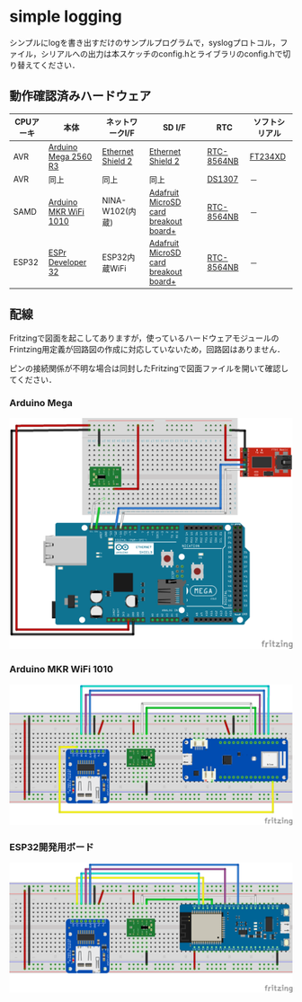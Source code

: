 # simple logging

シンプルにlogを書き出すだけのサンプルプログラムで，syslogプロトコル，ファイル，シリアルへの出力は本スケッチのconfig.hとライブラリのconfig.hで切り替えてください．

## 動作確認済みハードウェア

|CPUアーキ|本体|ネットワークI/F|SD I/F|RTC|ソフトシリアル|
|---|---|---|---|---|---|
|AVR|[Arduino Mega 2560 R3](https://www.arduino.cc/en/Main/arduinoBoardMega2560)|[Ethernet Shield 2](https://store-usa.arduino.cc/products/arduino-ethernet-shield-2)|[Ethernet Shield 2](https://store-usa.arduino.cc/products/arduino-ethernet-shield-2)|[RTC-8564NB](https://akizukidenshi.com/catalog/g/gI-00233/)|[FT234XD](https://akizukidenshi.com/catalog/g/gK-14652/)|
|AVR|同上|同上|同上|[DS1307](https://akizukidenshi.com/catalog/g/gK-15488/)|－|
|SAMD|[Arduino MKR WiFi 1010](https://store-usa.arduino.cc/products/arduino-mkr-wifi-1010?selectedStore=us)|NINA-W102(内蔵)|[Adafruit MicroSD card breakout board+](https://www.adafruit.com/product/254)|[RTC-8564NB](https://akizukidenshi.com/catalog/g/gI-00233/)|－|
|ESP32|[ESPr Developer 32](https://www.switch-science.com/catalog/3210/)|ESP32内蔵WiFi|[Adafruit MicroSD card breakout board+](https://www.adafruit.com/product/254)|[RTC-8564NB](https://akizukidenshi.com/catalog/g/gI-00233/)|－|

## 配線
Fritzingで図面を起こしてありますが，使っているハードウェアモジュールのFrintzing用定義が回路図の作成に対応していないため，回路図はありません．

ピンの接続関係が不明な場合は同封したFritzingで図面ファイルを開いて確認してください．
### Arduino Mega
![Mega2560](./Mega_ブレッドボード.png)

### Arduino MKR WiFi 1010
![MKR_WiFi_1010](./MKR_WiFi_1010_ブレッドボード.png)

### ESP32開発用ボード
![esp32](./esp32_ブレッドボード.png)


